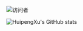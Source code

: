 ![访问者](https://visitor-badge.glitch.me/badge?page_id=HuipengXu)

![HuipengXu's GitHub stats](https://github-readme-stats.vercel.app/api?username=HuipengXu&show_icons=true&theme=radical)


